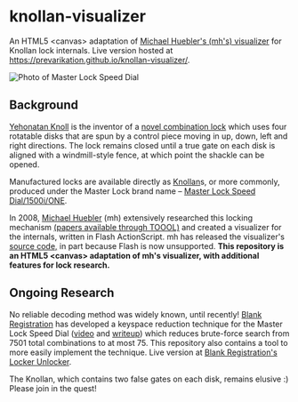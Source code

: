 # knollan-visualizer
An HTML5 &lt;canvas&gt; adaptation of [Michael Huebler's (mh's) visualizer](https://github.com/mh-/AxisVisualizer) for Knollan lock internals. Live version hosted at https://prevarikation.github.io/knollan-visualizer/.

<img src="https://prevarikation.github.io/knollan-visualizer/img/master-lock-promotional-photo.png" alt="Photo of Master Lock Speed Dial">

## Background
[Yehonatan Knoll](https://www.youtube.com/user/yonatan2806/featured) is the inventor of a [novel combination lock](https://patents.google.com/patent/US20030205069A1/) which uses four rotatable disks that are spun by a control piece moving in up, down, left and right directions. The lock remains closed until a true gate on each disk is aligned with a windmill-style fence, at which point the shackle can be opened.

Manufactured locks are available directly as [Knollan](http://knollan.net/)s, or more commonly, produced under the Master Lock brand name – [Master Lock Speed Dial/1500i/ONE](https://www.masterlock.com/products/product/1500iD).

In 2008, [Michael Huebler](http://www.huebler.org/mh/) (mh) extensively researched this locking mechanism [(papers available through TOOOL)](https://toool.nl/Publications) and created a visualizer for the internals, written in Flash ActionScript. mh has released the visualizer's [source code,](https://github.com/mh-/AxisVisualizer) in part because Flash is now unsupported. **This repository is an HTML5 &lt;canvas> adaptation of mh's visualizer, with additional features for lock research.**

## Ongoing Research
No reliable decoding method was widely known, until recently! [Blank Registration](https://github.com/david-miller/speeddial_research) has developed a keyspace reduction technique for the Master Lock Speed Dial ([video](https://www.lockpicking101.com/viewtopic.php?f=9&t=45268&start=45#p495036) and [writeup](https://drive.google.com/file/d/1u3AgRIjficr5jQgkzEi9W6LfUoCii-G_/view)) which reduces brute-force search from 7501 total combinations to at most 75. This repository also contains a tool to more easily implement the technique. Live version at [Blank Registration's Locker Unlocker](https://prevarikation.github.io/knollan-visualizer/blank-registration-locker-unlocker.html).

The Knollan, which contains two false gates on each disk, remains elusive :) Please join in the quest!
